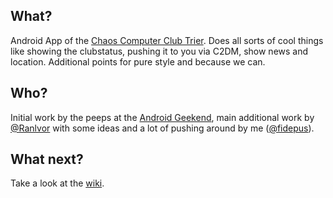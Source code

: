 What?
------------
Android App of the [Chaos Computer Club Trier](http://c3t.de). Does all sorts of cool things like showing the clubstatus, pushing it to you via C2DM, show news and location. Additional points for pure style and because we can.

Who?
------------
Initial work by the peeps at the [Android Geekend](https://ccc-trier.de/wiki/Geekend/Android), main additional work by [@Ranlvor](https://twitter.com/#!/ranlvor) with some ideas and a lot of pushing around by me ([@fidepus](https://twitter.com/#!/fidepus)).

What next?
------------
Take a look at the [wiki](https://github.com/fidepus/ccc-trier/wiki).